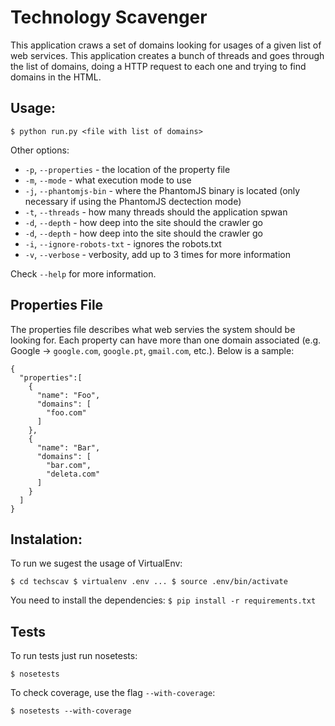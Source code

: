 # Technology Scavenger
This application craws a set of domains looking for usages of a given list of web services. This application creates a bunch of threads and goes through the list of domains, doing a HTTP request to each one and trying to find domains in the HTML.


## Usage:
`
$ python run.py <file with list of domains>
`

Other options:

* ``-p``, ``--properties`` - the location of the property file
* ``-m``, ``--mode`` - what execution mode to use
* ``-j``, ``--phantomjs-bin`` - where the PhantomJS binary is located (only necessary if using the PhantomJS dectection mode)
* ``-t``, ``--threads`` - how many threads should the application spwan
* ``-d``, ``--depth`` - how deep into the site should the crawler go
* ``-d``, ``--depth`` - how deep into the site should the crawler go
* ``-i``, ``--ignore-robots-txt`` - ignores the robots.txt
* ``-v``, ``--verbose`` - verbosity, add up to 3 times for more information

Check ``--help`` for more information.

## Properties File
The properties file describes what web servies the system should be looking for. Each property can have more than one domain associated (e.g. Google → ``google.com``, ``google.pt``, ``gmail.com``, etc.). Below is a sample:

```
{
  "properties":[
    {
      "name": "Foo",
      "domains": [
        "foo.com"
      ]
    },
    {
      "name": "Bar",
      "domains": [
        "bar.com",
        "deleta.com"
      ]
    }
  ]
}
```

## Instalation:
To run we sugest the usage of VirtualEnv:

`
$ cd techscav
$ virtualenv .env
...
$ source .env/bin/activate
`

You need to install the dependencies:
`
$ pip install -r requirements.txt
`

## Tests
To run tests just run nosetests:
```
$ nosetests
```

To check coverage, use the flag ``--with-coverage``:
```
$ nosetests --with-coverage
```


